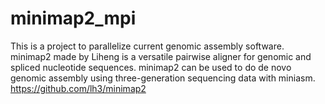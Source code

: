 # minimap2_mpi
This is a project to parallelize current genomic assembly software.  
minimap2 made by Liheng is a versatile pairwise aligner for genomic and spliced nucleotide sequences. 
minimap2 can be used to do de novo genomic assembly using three-generation sequencing data with miniasm. 
https://github.com/lh3/minimap2


